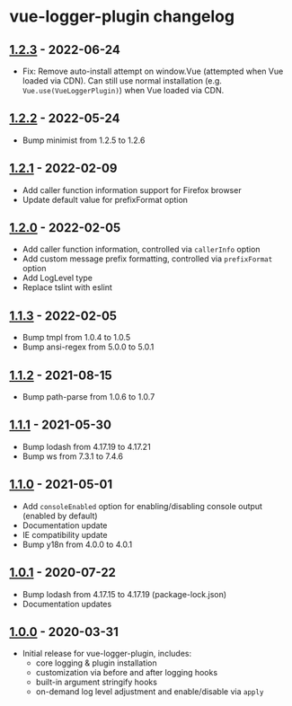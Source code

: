# vue-logger-plugin changelog

## [1.2.3] - 2022-06-24

* Fix: Remove auto-install attempt on window.Vue (attempted when Vue loaded via CDN).  Can still use normal installation (e.g. `Vue.use(VueLoggerPlugin)`) when Vue loaded via CDN.

## [1.2.2] - 2022-05-24

* Bump minimist from 1.2.5 to 1.2.6

## [1.2.1] - 2022-02-09

* Add caller function information support for Firefox browser
* Update default value for prefixFormat option

## [1.2.0] - 2022-02-05

* Add caller function information, controlled via `callerInfo` option
* Add custom message prefix formatting, controlled via `prefixFormat` option
* Add LogLevel type
* Replace tslint with eslint

## [1.1.3] - 2022-02-05

* Bump tmpl from 1.0.4 to 1.0.5
* Bump ansi-regex from 5.0.0 to 5.0.1

## [1.1.2] - 2021-08-15

* Bump path-parse from 1.0.6 to 1.0.7

## [1.1.1] - 2021-05-30

* Bump lodash from 4.17.19 to 4.17.21
* Bump ws from 7.3.1 to 7.4.6

## [1.1.0] - 2021-05-01

* Add `consoleEnabled` option for enabling/disabling console output (enabled by default)
* Documentation update
* IE compatibility update
* Bump y18n from 4.0.0 to 4.0.1

## [1.0.1] - 2020-07-22

* Bump lodash from 4.17.15 to 4.17.19 (package-lock.json)
* Documentation updates

## [1.0.0] - 2020-03-31

* Initial release for vue-logger-plugin, includes:
    * core logging & plugin installation
    * customization via before and after logging hooks
    * built-in argument stringify hooks
    * on-demand log level adjustment and enable/disable via `apply`

[1.2.3]:  https://github.com/dev-tavern/vue-logger-plugin/compare/v1.2.2...v1.2.3
[1.2.2]:  https://github.com/dev-tavern/vue-logger-plugin/compare/v1.2.1...v1.2.2
[1.2.1]:  https://github.com/dev-tavern/vue-logger-plugin/compare/v1.2.0...v1.2.1
[1.2.0]:  https://github.com/dev-tavern/vue-logger-plugin/compare/v1.1.3...v1.2.0
[1.1.3]:  https://github.com/dev-tavern/vue-logger-plugin/compare/v1.1.2...v1.1.3
[1.1.2]:  https://github.com/dev-tavern/vue-logger-plugin/compare/v1.1.1...v1.1.2
[1.1.1]:  https://github.com/dev-tavern/vue-logger-plugin/compare/v1.1.0...v1.1.1
[1.1.0]: https://github.com/dev-tavern/vue-logger-plugin/compare/v1.0.1...v1.1.0
[1.0.1]: https://github.com/dev-tavern/vue-logger-plugin/compare/v1.0.0...v1.0.1
[1.0.0]: https://github.com/dev-tavern/vue-logger-plugin/releases/tag/v1.0.0